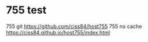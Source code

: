 # 755 test
755 git https://github.com/ciss84/host755
755 no cache https://ciss84.github.io/host755/index.html

